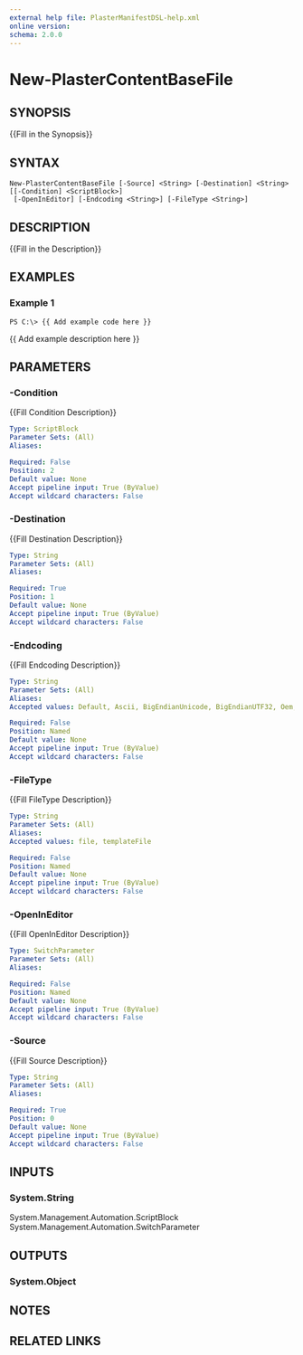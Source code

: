 ```yaml
---
external help file: PlasterManifestDSL-help.xml
online version: 
schema: 2.0.0
---
```


# New-PlasterContentBaseFile

## SYNOPSIS
{{Fill in the Synopsis}}

## SYNTAX

```
New-PlasterContentBaseFile [-Source] <String> [-Destination] <String> [[-Condition] <ScriptBlock>]
 [-OpenInEditor] [-Endcoding <String>] [-FileType <String>]
```

## DESCRIPTION
{{Fill in the Description}}

## EXAMPLES

### Example 1
```
PS C:\> {{ Add example code here }}
```

{{ Add example description here }}

## PARAMETERS

### -Condition
{{Fill Condition Description}}

```yaml
Type: ScriptBlock
Parameter Sets: (All)
Aliases: 

Required: False
Position: 2
Default value: None
Accept pipeline input: True (ByValue)
Accept wildcard characters: False
```

### -Destination
{{Fill Destination Description}}

```yaml
Type: String
Parameter Sets: (All)
Aliases: 

Required: True
Position: 1
Default value: None
Accept pipeline input: True (ByValue)
Accept wildcard characters: False
```

### -Endcoding
{{Fill Endcoding Description}}

```yaml
Type: String
Parameter Sets: (All)
Aliases: 
Accepted values: Default, Ascii, BigEndianUnicode, BigEndianUTF32, Oem, Unicode, UTF32, UTF7, UTF8, UTF8-NoBOM

Required: False
Position: Named
Default value: None
Accept pipeline input: True (ByValue)
Accept wildcard characters: False
```

### -FileType
{{Fill FileType Description}}

```yaml
Type: String
Parameter Sets: (All)
Aliases: 
Accepted values: file, templateFile

Required: False
Position: Named
Default value: None
Accept pipeline input: True (ByValue)
Accept wildcard characters: False
```

### -OpenInEditor
{{Fill OpenInEditor Description}}

```yaml
Type: SwitchParameter
Parameter Sets: (All)
Aliases: 

Required: False
Position: Named
Default value: None
Accept pipeline input: True (ByValue)
Accept wildcard characters: False
```

### -Source
{{Fill Source Description}}

```yaml
Type: String
Parameter Sets: (All)
Aliases: 

Required: True
Position: 0
Default value: None
Accept pipeline input: True (ByValue)
Accept wildcard characters: False
```

## INPUTS

### System.String
System.Management.Automation.ScriptBlock
System.Management.Automation.SwitchParameter


## OUTPUTS

### System.Object

## NOTES

## RELATED LINKS

